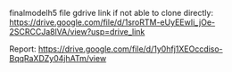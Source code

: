 finalmodelh5 file gdrive link if not able to clone directly: https://drive.google.com/file/d/1sroRTM-eUyEEwIi_jOe-2SCRCCJa8lVA/view?usp=drive_link


Report: https://drive.google.com/file/d/1y0hfj1XEOccdiso-BqqRaXDZy04jhATm/view
